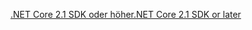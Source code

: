 [<span data-ttu-id="c7e6b-101">.NET Core 2.1 SDK oder höher</span><span class="sxs-lookup"><span data-stu-id="c7e6b-101">.NET Core 2.1 SDK or later</span></span>](https://dotnet.microsoft.com/download/dotnet-core)
